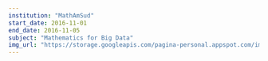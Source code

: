 ```yaml
---
institution: "MathAmSud"
start_date: 2016-11-01
end_date: 2016-11-05
subject: "Mathematics for Big Data"
img_url: "https://storage.googleapis.com/pagina-personal.appspot.com/img_institutions/matamsud.png"
---
```

